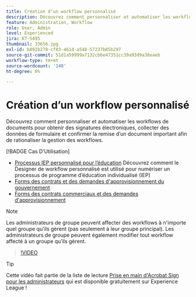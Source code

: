 ```yaml
---
title: Création d’un workflow personnalisé
description: Découvrez comment personnaliser et automatiser les workflows de documents pour obtenir rapidement des signatures électroniques et collecter des données de formulaire
feature: Administration, Workflow
role: User, Admin
level: Experienced
jira: KT-5495
thumbnail: 33656.jpg
exl-id: b892b278-cf83-461d-a548-57237b85b297
source-git-commit: 51d1a59999a7132cb6e47351cc39a93d9a38eaeb
workflow-type: tm+mt
source-wordcount: '140'
ht-degree: 0%

---
```


# Création d’un workflow personnalisé

Découvrez comment personnaliser et automatiser les workflows de documents pour obtenir des signatures électroniques, collecter des données de formulaire et confirmer la remise d’un document important afin de rationaliser la gestion des workflows.

[!BADGE Cas D’Utilisation]

* [Processus IEP personnalisé pour l’éducation](https://experienceleague.adobe.com/docs/document-cloud-learn/sign-learning-hub/expand/recipes/edu/usecase-edu-iep.html?lang=fr)
Découvrez comment le Designer de workflow personnalisé est utilisé pour numériser un processus de programme d’éducation individualisé (IEP)
* [Forms des contrats et des demandes d&#39;approvisionnement du gouvernement](https://experienceleague.adobe.com/docs/document-cloud-learn/sign-learning-hub/expand/recipes/gov/usecasegovcontracts.html?lang=fr)
* [Forms des contrats commerciaux et des demandes d&#39;approvisionnement](https://experienceleague.adobe.com/docs/document-cloud-learn/sign-learning-hub/expand/recipes/com/usecasecomcontracts.html?lang=fr)

>[!NOTE]
>
>Les administrateurs de groupe peuvent affecter des workflows à n&#39;importe quel groupe qu&#39;ils gèrent (pas seulement à leur groupe principal). Les administrateurs de groupe peuvent également modifier tout workflow affecté à un groupe qu’ils gèrent.

>[!VIDEO](https://video.tv.adobe.com/v/33656?quality=12&learn=on&hidetitle=true)

>[!TIP]
>
>Cette vidéo fait partie de la liste de lecture [Prise en main d&#39;Acrobat Sign pour les administrateurs](https://experienceleague.adobe.com/fr/playlists/acrobat-sign-get-started-administrators) qui est disponible gratuitement sur Experience League !
